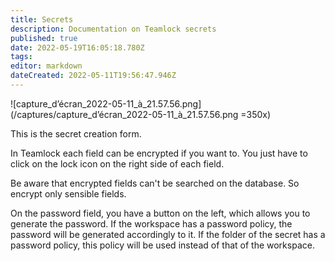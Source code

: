 ```yaml
---
title: Secrets
description: Documentation on Teamlock secrets
published: true
date: 2022-05-19T16:05:18.780Z
tags: 
editor: markdown
dateCreated: 2022-05-11T19:56:47.946Z
---
```


![capture_d’écran_2022-05-11_à_21.57.56.png](/captures/capture_d’écran_2022-05-11_à_21.57.56.png =350x)

This is the secret creation form. 

In Teamlock each field can be encrypted if you want to.
You just have to click on the lock icon on the right side of each field.

Be aware that encrypted fields can't be searched on the database.
So encrypt only sensible fields.

On the password field, you have a button on the left, which allows you to generate the password.
If the workspace has a password policy, the password will be generated accordingly to it. 
If the folder of the secret has a password policy, this policy will be used instead of that of the workspace.